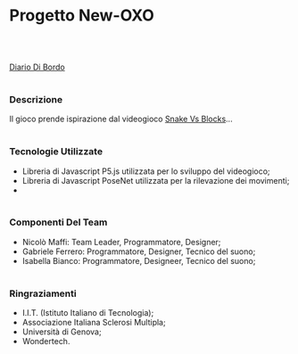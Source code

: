 # Progetto New-OXO 
</br></br>

[Diario Di Bordo](https://docs.google.com/spreadsheets/d/1i7o-DaUBjdFxjFVex9U1yanGdgBvGvw5iJV6RIwK5No/edit?usp=sharing)
</br></br>

### Descrizione
Il gioco prende ispirazione dal videogioco [Snake Vs Blocks](https://play.google.com/store/apps/details?id=com.bentostudio.ballsvsblocks&hl=it&gl=US)...
</br></br>

### Tecnologie Utilizzate
- Libreria di Javascript P5.js utilizzata per lo sviluppo del videogioco;
- Libreria di Javascript PoseNet utilizzata per la rilevazione dei movimenti;
- </br></br>

### Componenti Del Team
- Nicolò Maffi: Team Leader, Programmatore, Designer;
- Gabriele Ferrero: Programmatore, Designer, Tecnico del suono;
- Isabella Bianco: Programmatore, Designeer, Tecnico del suono;
</br></br>

### Ringraziamenti
- I.I.T. (Istituto Italiano di Tecnologia);
- Associazione Italiana Sclerosi Multipla;
- Università di Genova;
- Wondertech.

